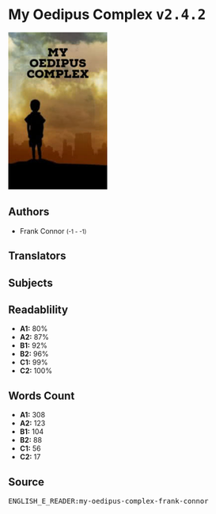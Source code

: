 # My Oedipus Complex <kbd>v2.4.2</kbd>

![](./cover.medium.jpg "")

## Authors


 - Frank Connor <small>(-1 - -1)</small>

## Translators



## Subjects



## Readablility


 - **A1:** 80%
 - **A2:** 87%
 - **B1:** 92%
 - **B2:** 96%
 - **C1:** 99%
 - **C2:** 100%

## Words Count


 - **A1:** 308
 - **A2:** 123
 - **B1:** 104
 - **B2:** 88
 - **C1:** 56
 - **C2:** 17

## Source


<kbd>ENGLISH_E_READER:my-oedipus-complex-frank-connor</kbd>
